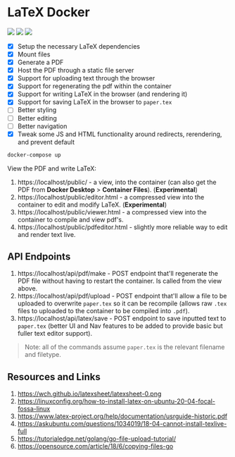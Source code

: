 # LaTeX Docker

[![](https://img.shields.io/badge/Go-1.22.2-blue.svg)](https://golang.org/pkg/)
[![](https://img.shields.io/badge/LaTeX-TexLive-turquoise.svg)](https://www.latex-project.org/get/)
[![](https://img.shields.io/badge/LATEX.js-0.12.6-red.svg)](https://latex.js.org/)

- [x] Setup the necessary LaTeX dependencies
- [x] Mount files
- [x] Generate a PDF
- [x] Host the PDF through a static file server
- [x] Support for uploading text through the browser
- [x] Support for regenerating the pdf within the container
- [x] Support for writing LaTeX in the browser (and rendering it)
- [x] Support for saving LaTeX in the browser to `paper.tex`
- [ ] Better styling
- [ ] Better editing
- [ ] Better navigation
- [x] Tweak some JS and HTML functionality around redirects, rerendering, and prevent default

```bash
docker-compose up
```

View the PDF and write LaTeX:

1. https://localhost/public/ - a view, into the container (can also get the PDF from **Docker Desktop** > **Container Files**). (**Experimental**)
2. https://localhost/public/editor.html - a compressed view into the container to edit and modify LaTeX. (**Experimental**)
3. https://localhost/public/viewer.html - a compressed view into the container to compile and view pdf's.
4. https://localhost/public/pdfeditor.html - slightly more reliable way to edit and render text live.

## API Endpoints

1. https://localhost/api/pdf/make - POST endpoint that'll regenerate the PDF file without having to restart the container. Is called from the view above.
1. https://localhost/api/pdf/upload - POST endpoint that'll allow a file to be uploaded to overwrite `paper.tex` so it can be recompile (allows raw `.tex` files to uploaded to the container to be compiled into `.pdf`).
1. https://localhost/api/latex/save - POST endpoint to save inputted text to `paper.tex` (better UI and Nav features to be added to provide basic but fuller text editor support).

> Note: all of the commands assume `paper.tex` is the relevant filename and filetype.

## Resources and Links

1. https://wch.github.io/latexsheet/latexsheet-0.png
1. https://linuxconfig.org/how-to-install-latex-on-ubuntu-20-04-focal-fossa-linux
1. https://www.latex-project.org/help/documentation/usrguide-historic.pdf
1. https://askubuntu.com/questions/1034019/18-04-cannot-install-texlive-full
2. https://tutorialedge.net/golang/go-file-upload-tutorial/
3. https://opensource.com/article/18/6/copying-files-go